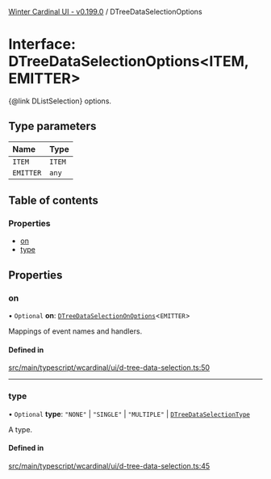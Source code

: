 [Winter Cardinal UI - v0.199.0](../index.md) / DTreeDataSelectionOptions

# Interface: DTreeDataSelectionOptions<ITEM, EMITTER\>

{@link DListSelection} options.

## Type parameters

| Name | Type |
| :------ | :------ |
| `ITEM` | `ITEM` |
| `EMITTER` | `any` |

## Table of contents

### Properties

- [on](DTreeDataSelectionOptions.md#on)
- [type](DTreeDataSelectionOptions.md#type)

## Properties

### on

• `Optional` **on**: [`DTreeDataSelectionOnOptions`](DTreeDataSelectionOnOptions.md)<`EMITTER`\>

Mappings of event names and handlers.

#### Defined in

[src/main/typescript/wcardinal/ui/d-tree-data-selection.ts:50](https://github.com/winter-cardinal/winter-cardinal-ui/blob/v0.199.0/src/main/typescript/wcardinal/ui/d-tree-data-selection.ts#L50)

___

### type

• `Optional` **type**: ``"NONE"`` \| ``"SINGLE"`` \| ``"MULTIPLE"`` \| [`DTreeDataSelectionType`](../index.md#dtreedataselectiontype)

A type.

#### Defined in

[src/main/typescript/wcardinal/ui/d-tree-data-selection.ts:45](https://github.com/winter-cardinal/winter-cardinal-ui/blob/v0.199.0/src/main/typescript/wcardinal/ui/d-tree-data-selection.ts#L45)
